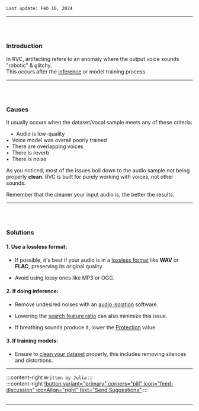 ``Last update: Feb 10, 2024``
‎             
***
###### ‎ 
### Introduction        
In RVC, artifacting refers to an anomaly where the output voice sounds "robotic" & glitchy.     
This occurs after the <u>[inference](https://aihubdocs.github.io/en/other/glossary/#inference)</u> or model training process.     
***
###### ‎ 
### Causes    
It usually occurs when the dataset/vocal sample meets any of these criteria: 

‎ ‎ ‎ • ‎ Audio is low-quality      
‎ ‎ ‎ • ‎ Voice model was overall poorly trained        
‎ ‎ ‎ • ‎ There are overlapping voices      
‎ ‎ ‎ • ‎ There is reverb       
‎ ‎ ‎ • ‎ There is noise
             
As you noticed, most of the issues boil down to the audio sample not being properly **clean**. RVC is built for purely working with voices, not other sounds.         

Remember that the cleaner your input audio is, the better the results.
***
###### ‎ 
### Solutions    
#### 1. Use a lossless format:
- If possible, it's best if your audio is in a <u>[lossless format](https://aihubdocs.github.io/en/rvc-resources/audio-formats--sample-rate/)</u> like **WAV** or **FLAC**, preserving its original quality.

- Avoid using lossy ones like MP3 or OGG.
‎   
#### 2. If doing inference:
- Remove undesired noises with an <u>[audio isolation</u>](https://aihubdocs.github.io/en/vocal-isolation--datasets/vocal-isolation/) software.

- Lowering the <u>[search feature ratio</u>](https://aihubdocs.github.io/en/rvc-resources/inference-settings/) can also minimize this issue.

- If breathing sounds produce it, lower the <u>[Protection](https://aihubdocs.github.io/en/rvc-resources/inference-settings/)</u> value.
‎   
#### 3. If training models:
- Ensure to <u>[clean your dataset](https://aihubdocs.github.io/en/vocal-isolation--datasets/datasets/#cleaning-datasets)</u> properly, this includes removing silences and distortions.

***
:::content-right
`Written by Julia`
:::
‎   
:::content-right
[!button variant="primary" corners="pill" icon="feed-discussion" iconAlign="right" text="Send Suggestions"](https://forms.gle/3GVR7opzpQrhgRCj9)
:::
‎   
‎   
***
